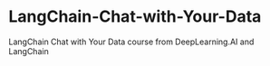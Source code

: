 # LangChain-Chat-with-Your-Data
LangChain Chat with Your Data course from DeepLearning.AI and LangChain
